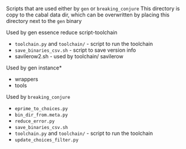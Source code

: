 Scripts that are used either by `gen` or `breaking_conjure`
This directory is copy to the cabal data dir,
which can be overwritten by placing this directory next to the `gen` binary


Used by gen essence reduce script-toolchain

* `toolchain.py`  and `toolchain/` - script to run the toolchain
* `save_binaries_csv.sh` - script to save version info
*  savilerow2.sh  - used by toolchain/ savilerow


Used by gen instance*

* wrappers
* tools

Used by `breaking_conjure`

* `eprime_to_choices.py`
* `bin_dir_from.meta.py`
* `reduce_error.py`
* `save_binaries_csv.sh`
* `toolchain.py`  and `toolchain/` - script to run the toolchain
* `update_choices_filter.py`